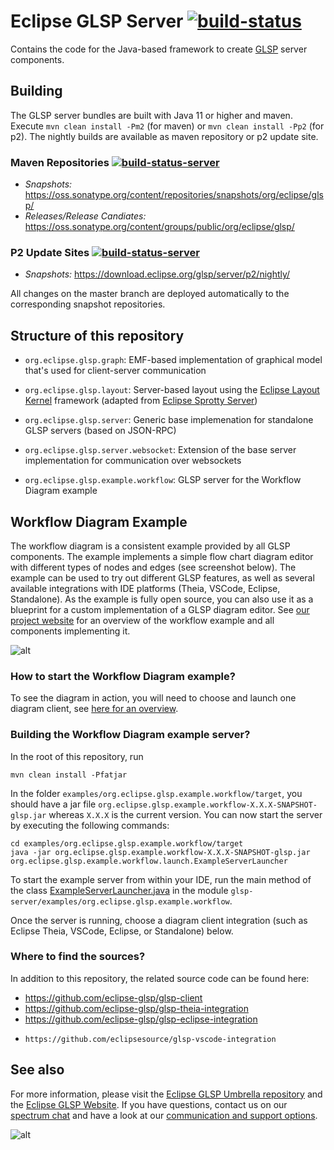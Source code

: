 # Eclipse GLSP Server [![build-status](https://img.shields.io/jenkins/build?jobUrl=https%3A%2F%2Fci.eclipse.org%2Fglsp%2Fjob%2Feclipse-glsp%2Fjob%2Fglsp-server%2Fjob%2Fmaster%2F)](https://ci.eclipse.org/glsp/job/eclipse-glsp/job/glsp-server/job/master/)

Contains the code for the Java-based framework to create [GLSP](https://github.com/eclipse-glsp/glsp) server components.

## Building

The GLSP server bundles are built with Java 11 or higher and maven. Execute `mvn clean install -Pm2` (for maven) or `mvn clean install -Pp2` (for p2). The nightly builds are available as maven repository or p2 update site.

### Maven Repositories [![build-status-server](https://img.shields.io/jenkins/build?jobUrl=https://ci.eclipse.org/glsp/job/deploy-m2-glsp-server/&label=publish)](https://ci.eclipse.org/glsp/job/deploy-m2-glsp-server/)

- <i>Snapshots: </i> https://oss.sonatype.org/content/repositories/snapshots/org/eclipse/glsp/
- <i>Releases/Release Candiates: </i> https://oss.sonatype.org/content/groups/public/org/eclipse/glsp/

### P2 Update Sites   [![build-status-server](https://img.shields.io/jenkins/build?jobUrl=https://ci.eclipse.org/glsp/job/deploy-p2-glsp-server/&label=publish)](https://ci.eclipse.org/glsp/job/deploy-p2-glsp-server/)
- <i>Snapshots: </i> https://download.eclipse.org/glsp/server/p2/nightly/

All changes on the master branch are deployed automatically to the corresponding snapshot repositories.

## Structure of this repository
- `org.eclipse.glsp.graph`: EMF-based implementation of graphical model that's used for client-server communication
- `org.eclipse.glsp.layout`: Server-based layout using the [Eclipse Layout Kernel](https://www.eclipse.org/elk/) framework (adapted from [Eclipse Sprotty Server](https://www.github.com/eclipse/sprotty-server))
- `org.eclipse.glsp.server`: Generic base implemenation for standalone GLSP servers (based on JSON-RPC)
- `org.eclipse.glsp.server.websocket`: Extension of the base server implementation for communication over websockets

- `org.eclipse.glsp.example.workflow`: GLSP server for the Workflow Diagram example

## Workflow Diagram Example

The workflow diagram is a consistent example provided by all GLSP components. The example implements a simple flow chart diagram editor with different types of nodes and edges (see screenshot below). The example can be used to try out different GLSP features, as well as several available integrations with IDE platforms (Theia, VSCode, Eclipse, Standalone).
As the example is fully open source, you can also use it as a blueprint for a custom implementation of a GLSP diagram editor.
See [our project website](https://www.eclipse.org/glsp/documentation/#workflowoverview) for an overview of the workflow example and all components implementing it.

![alt](https://www.eclipse.org/glsp/images/diagramanimated.gif)

### How to start the Workflow Diagram example?

To see the diagram in action, you will need to choose and launch one diagram client, see [here for an overview](https://www.eclipse.org/glsp/documentation/#workflowoverview).

### Building the Workflow Diagram example server?

In the root of this repository, run

    mvn clean install -Pfatjar

In the folder `examples/org.eclipse.glsp.example.workflow/target`, you should have a jar file `org.eclipse.glsp.example.workflow-X.X.X-SNAPSHOT-glsp.jar` whereas `X.X.X` is the current version. You can now start the server by executing the following commands:

	cd examples/org.eclipse.glsp.example.workflow/target
	java -jar org.eclipse.glsp.example.workflow-X.X.X-SNAPSHOT-glsp.jar org.eclipse.glsp.example.workflow.launch.ExampleServerLauncher

To start the example server from within your IDE, run the main method of the class [ExampleServerLauncher.java](https://github.com/eclipse-glsp/glsp-server/blob/master/examples/org.eclipse.glsp.example.workflow/src/org/eclipse/glsp/example/workflow/launch/WorkflowServerLauncher.java) in the module `glsp-server/examples/org.eclipse.glsp.example.workflow`.

Once the server is running, choose a diagram client integration (such as Eclipse Theia, VSCode, Eclipse, or Standalone) below.

### Where to find the sources?

In addition to this repository, the related source code can be found here:

-   https://github.com/eclipse-glsp/glsp-client
-   https://github.com/eclipse-glsp/glsp-theia-integration
-   https://github.com/eclipse-glsp/glsp-eclipse-integration
-	  https://github.com/eclipsesource/glsp-vscode-integration

## See also
For more information, please visit the [Eclipse GLSP Umbrella repository](https://github.com/eclipse-glsp/glsp) and the [Eclipse GLSP Website](https://www.eclipse.org/glsp/). If you have questions, contact us on our [spectrum chat](https://spectrum.chat/glsp/) and have a look at our [communication and support options](https://www.eclipse.org/glsp/contact/).

![alt](https://www.eclipse.org/glsp/images/diagramanimated.gif)
